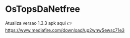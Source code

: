# OsTopsDaNetfree
Atualiza versao 1.3.3 apk aqui 👉 https://www.mediafire.com/download/up2wnw5ewsc71e3
